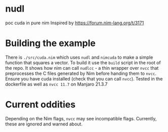 # nudl
poc cuda in pure nim
Inspired by https://forum.nim-lang.org/t/3171

# Building the example
There is `./src/cuda.nim` which uses `nudl` and `nimcuda` to make a simple function that squares a vector. To build it
use the `build` script in the root of the repo. It shows how nim can call `nudlcc` - a thin wrapper over `nvcc` that preprocesses the C files generated by Nim before handing them to `nvcc`.
Ensure you have cuda installed (check that you can call `nvcc`). Tested in the dockerfile as well as `nvcc 11.7` on Manjaro 21.3.7

# Current oddities
Depending on the Nim flags, `nvcc` may see incompatible flags. Currently, these are ignored and warned about.